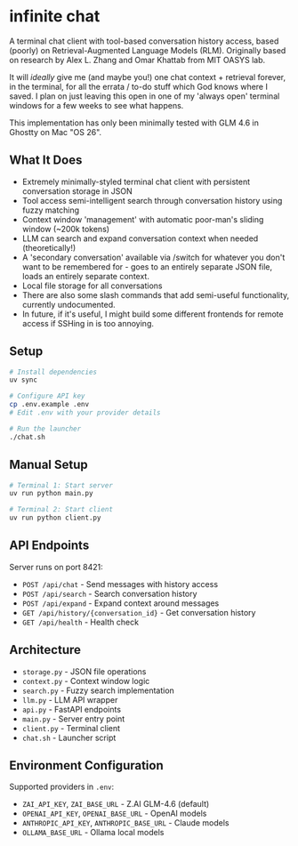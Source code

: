 # infinite chat

A terminal chat client with tool-based conversation history access, based (poorly) on Retrieval-Augmented Language Models (RLM). Originally based on research by Alex L. Zhang and Omar Khattab from MIT OASYS lab.

It will *ideally* give me (and maybe you!) one chat context + retrieval forever, in the terminal, for all the errata / to-do stuff which God knows where I saved. I plan on just leaving this open in one of my 'always open' terminal windows for a few weeks to see what happens.


This implementation has only been minimally tested with GLM 4.6 in Ghostty on Mac "OS 26".

## What It Does

- Extremely minimally-styled terminal chat client with persistent conversation storage in JSON
- Tool access semi-intelligent search through conversation history using fuzzy matching
- Context window 'management' with automatic poor-man's sliding window (~200k tokens)
- LLM can search and expand conversation context when needed (theoretically!)
- A 'secondary conversation' available via /switch for whatever you don't want to be remembered for - goes to an entirely separate JSON file, loads an entirely separate context.
- Local file storage for all conversations
- There are also some slash commands that add semi-useful functionality, currently undocumented.
- In future, if it's useful, I might build some different frontends for remote access if SSHing in is too annoying.

## Setup

```bash
# Install dependencies
uv sync

# Configure API key
cp .env.example .env
# Edit .env with your provider details

# Run the launcher
./chat.sh
```

## Manual Setup

```bash
# Terminal 1: Start server
uv run python main.py

# Terminal 2: Start client
uv run python client.py
```

## API Endpoints

Server runs on port 8421:

- `POST /api/chat` - Send messages with history access
- `POST /api/search` - Search conversation history
- `POST /api/expand` - Expand context around messages
- `GET /api/history/{conversation_id}` - Get conversation history
- `GET /api/health` - Health check

## Architecture

- `storage.py` - JSON file operations
- `context.py` - Context window logic
- `search.py` - Fuzzy search implementation
- `llm.py` - LLM API wrapper
- `api.py` - FastAPI endpoints
- `main.py` - Server entry point
- `client.py` - Terminal client
- `chat.sh` - Launcher script

## Environment Configuration

Supported providers in `.env`:
- `ZAI_API_KEY`, `ZAI_BASE_URL` - Z.AI GLM-4.6 (default)
- `OPENAI_API_KEY`, `OPENAI_BASE_URL` - OpenAI models
- `ANTHROPIC_API_KEY`, `ANTHROPIC_BASE_URL` - Claude models
- `OLLAMA_BASE_URL` - Ollama local models
